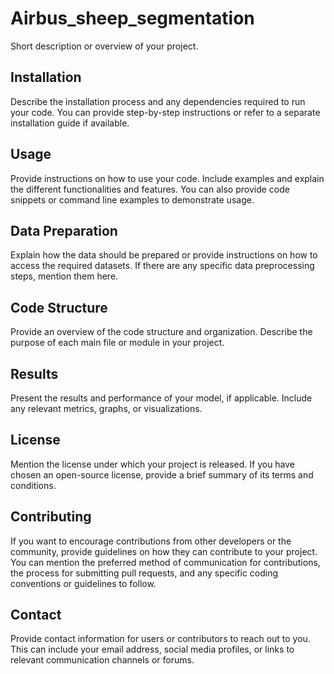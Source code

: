 # Airbus_sheep_segmentation

Short description or overview of your project.

## Installation

Describe the installation process and any dependencies required to run your code. You can provide step-by-step instructions or refer to a separate installation guide if available.

## Usage

Provide instructions on how to use your code. Include examples and explain the different functionalities and features. You can also provide code snippets or command line examples to demonstrate usage.

## Data Preparation

Explain how the data should be prepared or provide instructions on how to access the required datasets. If there are any specific data preprocessing steps, mention them here.

## Code Structure

Provide an overview of the code structure and organization. Describe the purpose of each main file or module in your project.
## Results

Present the results and performance of your model, if applicable. Include any relevant metrics, graphs, or visualizations.

## License

Mention the license under which your project is released. If you have chosen an open-source license, provide a brief summary of its terms and conditions.

## Contributing

If you want to encourage contributions from other developers or the community, provide guidelines on how they can contribute to your project. You can mention the preferred method of communication for contributions, the process for submitting pull requests, and any specific coding conventions or guidelines to follow.

## Contact

Provide contact information for users or contributors to reach out to you. This can include your email address, social media profiles, or links to relevant communication channels or forums.
